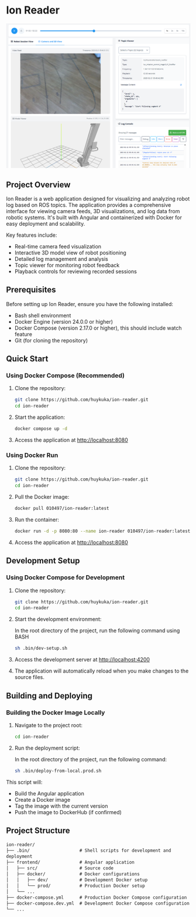# Ion Reader

![Ion Reader Screenshot](docs/screenshot.png)

## Project Overview

Ion Reader is a web application designed for visualizing and analyzing robot log based on ROS topics. The application provides a comprehensive interface for viewing camera feeds, 3D visualizations, and log data from robotic systems. It's built with Angular and containerized with Docker for easy deployment and scalability.

Key features include:

- Real-time camera feed visualization
- Interactive 3D model view of robot positioning
- Detailed log management and analysis
- Topic viewer for monitoring robot feedback
- Playback controls for reviewing recorded sessions

## Prerequisites

Before setting up Ion Reader, ensure you have the following installed:

- Bash shell environment
- Docker Engine (version 24.0.0 or higher)
- Docker Compose (version 2.17.0 or higher), this should include watch feature
- Git (for cloning the repository)

## Quick Start

### Using Docker Compose (Recommended)

1. Clone the repository:

   ```bash
   git clone https://github.com/huykuka/ion-reader.git
   cd ion-reader
   ```

2. Start the application:

   ```bash
   docker compose up -d
   ```

3. Access the application at [http://localhost:8080](http://localhost:8080)

### Using Docker Run

1. Clone the repository:

   ```bash
   git clone https://github.com/huykuka/ion-reader.git
   cd ion-reader
   ```

2. Pull the Docker image:

   ```bash
   docker pull 010497/ion-reader:latest
   ```

3. Run the container:

   ```bash
   docker run -d -p 8080:80 --name ion-reader 010497/ion-reader:latest
   ```

4. Access the application at [http://localhost:8080](http://localhost:8080)

## Development Setup

### Using Docker Compose for Development

1. Clone the repository:

   ```bash
   git clone https://github.com/huykuka/ion-reader.git
   cd ion-reader
   ```

2. Start the development environment:

   In the root directory of the project, run the following command using BASH

   ```bash
   sh .bin/dev-setup.sh
   ```

3. Access the development server at [http://localhost:4200](http://localhost:4200)

4. The application will automatically reload when you make changes to the source files.

## Building and Deploying

### Building the Docker Image Locally

1. Navigate to the project root:

   ```bash
   cd ion-reader
   ```

2. Run the deployment script:

   In the root directory of the project, run the following command:

   ```bash
   sh .bin/deploy-from-local.prod.sh
   ```

This script will:

- Build the Angular application
- Create a Docker image
- Tag the image with the current version
- Push the image to DockerHub (if confirmed)

## Project Structure

```
ion-reader/
├── .bin/                   # Shell scripts for development and deployment
├── frontend/               # Angular application
│   ├── src/                # Source code
│   ├── docker/             # Docker configurations
│   │   ├── dev/            # Development Docker setup
│   │   └── prod/           # Production Docker setup
│   └── ...
├── docker-compose.yml      # Production Docker Compose configuration
├── docker-compose.dev.yml  # Development Docker Compose configuration
└── ...
```
